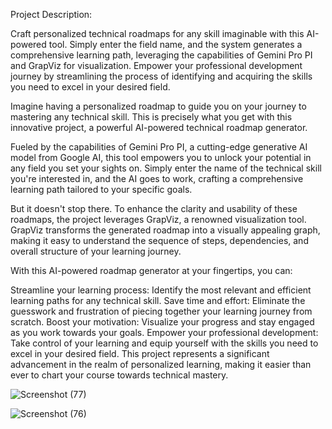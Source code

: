 Project Description:

Craft personalized technical roadmaps for any skill imaginable with this AI-powered tool. Simply enter the field name, and the system generates a comprehensive learning path, leveraging the capabilities of Gemini Pro PI and GrapViz for visualization.
Empower your professional development journey by streamlining the process of identifying and acquiring the skills you need to excel in your desired field.

Imagine having a personalized roadmap to guide you on your journey to mastering any technical skill. This is precisely what you get with this innovative project, a powerful AI-powered technical roadmap generator.

Fueled by the capabilities of Gemini Pro PI, a cutting-edge generative AI model from Google AI, this tool empowers you to unlock your potential in any field you set your sights on. Simply enter the name of the technical skill you're interested in, and the AI goes to work, crafting a comprehensive learning path tailored to your specific goals.

But it doesn't stop there. To enhance the clarity and usability of these roadmaps, the project leverages GrapViz, a renowned visualization tool. GrapViz transforms the generated roadmap into a visually appealing graph, making it easy to understand the sequence of steps, dependencies, and overall structure of your learning journey.

With this AI-powered roadmap generator at your fingertips, you can:

Streamline your learning process: Identify the most relevant and efficient learning paths for any technical skill.
Save time and effort: Eliminate the guesswork and frustration of piecing together your learning journey from scratch.
Boost your motivation: Visualize your progress and stay engaged as you work towards your goals.
Empower your professional development: Take control of your learning and equip yourself with the skills you need to excel in your desired field.
This project represents a significant advancement in the realm of personalized learning, making it easier than ever to chart your course towards technical mastery.


![Screenshot (77)](https://github.com/Shiva008/Roadmap-Generator-With-Gemini-pro/assets/91310677/9533b552-fdda-405c-9548-68d7d44b60c1)


![Screenshot (76)](https://github.com/Shiva008/Roadmap-Generator-With-Gemini-pro/assets/91310677/033ceca3-6c68-4afa-a8e4-f8da74f5dc04)
